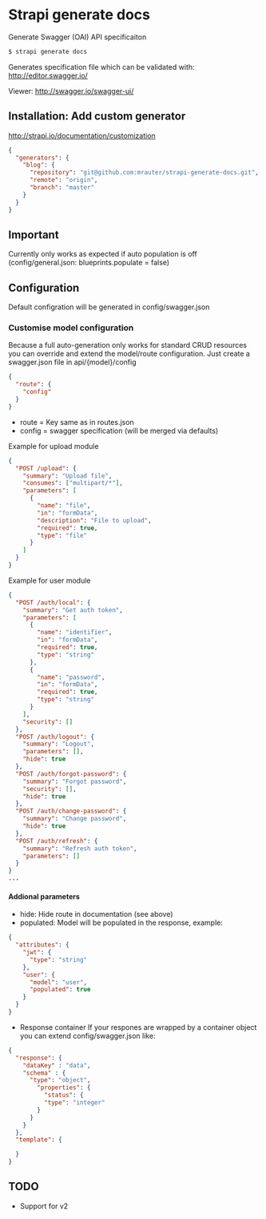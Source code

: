 # Strapi generate docs

Generate Swagger (OAI) API specificaiton

```bash
$ strapi generate docs
```

Generates specification file which can be validated with: http://editor.swagger.io/

Viewer: http://swagger.io/swagger-ui/

## Installation: Add custom generator
http://strapi.io/documentation/customization
```json
{
  "generators": {
    "blog": {
      "repository": "git@github.com:mrauter/strapi-generate-docs.git",
      "remote": "origin",
      "branch": "master"
    }
  }
}
```

## Important
Currently only works as expected if auto population is off (config/general.json: blueprints.populate = false)

## Configuration
Default configration will be generated in config/swagger.json

### Customise model configuration
Because a full auto-generation only works for standard CRUD resources you can override and extend the model/route configuration. Just create a swagger.json file in api/{model}/config

```json
{
  "route": {
    "config"
  }
}
```

* route = Key same as in routes.json
* config = swagger specification (will be merged via defaults)

Example for upload module
```json
{
  "POST /upload": {
    "summary": "Upload file",
    "consumes": ["multipart/*"],
    "parameters": [
      {
        "name": "file",
        "in": "formData",
        "description": "File to upload",
        "required": true,
        "type": "file"
      }
    ]
  }
}
```

Example for user module
```json
{
  "POST /auth/local": {
    "summary": "Get auth token",
    "parameters": [
      {
        "name": "identifier",
        "in": "formData",
        "required": true,
        "type": "string"
      },
      {
        "name": "password",
        "in": "formData",
        "required": true,
        "type": "string"
      }
    ],
    "security": []
  },
  "POST /auth/logout": {
    "summary": "Logout",
    "parameters": [],
    "hide": true
  },
  "POST /auth/forgot-password": {
    "summary": "Forgot password",
    "security": [],
    "hide": true
  },
  "POST /auth/change-password": {
    "summary": "Change password",
    "hide": true
  },
  "POST /auth/refresh": {
    "summary": "Refresh auth token",
    "parameters": []
  }
}
...
```

#### Addional parameters
* hide: Hide route in documentation (see above)
* populated: Model will be populated in the response, example:
```json
{
  "attributes": {
    "jwt": {
      "type": "string"
    },
    "user": {
      "model": "user",
      "populated": true
    }
  }
}
```
* Response container
If your respones are wrapped by a container object you can extend config/swagger.json like:
```json
{
  "response": {
    "dataKey" : "data",
    "schema" : {
  	  "type": "object",
  		"properties": {
  		  "status": {
          "type": "integer"
        }
  	  }
    }
  },
  "template": {

  }
}
```

## TODO
* Support for v2
